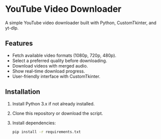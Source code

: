 # YouTube Video Downloader

A simple YouTube video downloader built with Python, CustomTkinter, and yt-dlp.

## Features
- Fetch available video formats (1080p, 720p, 480p).
- Select a preferred quality before downloading.
- Download videos with merged audio.
- Show real-time download progress.
- User-friendly interface with CustomTkinter.

## Installation

1. Install Python 3.x if not already installed.
2. Clone this repository or download the script.
3. Install dependencies:

   ```sh
   pip install -r requirements.txt
